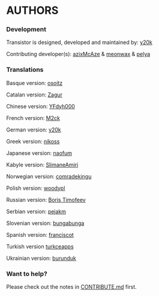AUTHORS
=======

### Development
Transistor is designed, developed and maintained by: [y20k](https://github.com/y20k)

Contributing developer(s): [azixMcAze](https://github.com/azixMcAze) & [meonwax](https://github.com/meonwax) & [pelya](https://github.com/mpelya)

### Translations
Basque version: [osoitz](https://github.com/osoitz)

Catalan version: [Zagur](https://github.com/Zagur)

Chinese version: [YFdyh000](https://github.com/yfdyh000)

French version: [M2ck](https://github.com/M2ck)

German version: [y20k](https://github.com/y20k)

Greek version: [nikoss](https://github.com/nikoss)

Japanese version: [naofum](https://github.com/naofum)

Kabyle version: [SlimaneAmiri](https://github.com/SlimaneAmiri)

Norwegian version: [comradekingu](https://github.com/comradekingu)

Polish version: [woodypl](https://github.com/woodypl)

Russian version: [Boris Timofeev](https://github.com/btimofeev)

Serbian version: [pejakm](https://github.com/pejakm)

Slovenian version: [bungabunga](https://github.com/bungabunga)

Spanish version: [franciscot](https://github.com/franciscot)

Turkish version [turkceapps](https://hosted.weblate.org/user/turkceapps/)

Ukrainian version: [burunduk](https://github.com/burunduk) 

### Want to help?
Please check out the notes in [CONTRIBUTE.md](https://github.com/y20k/transistor/blob/master/CONTRIBUTE.md) first.
